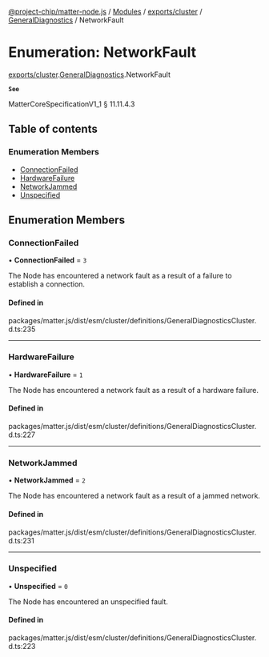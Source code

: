 [@project-chip/matter-node.js](../README.md) / [Modules](../modules.md) / [exports/cluster](../modules/exports_cluster.md) / [GeneralDiagnostics](../modules/exports_cluster.GeneralDiagnostics.md) / NetworkFault

# Enumeration: NetworkFault

[exports/cluster](../modules/exports_cluster.md).[GeneralDiagnostics](../modules/exports_cluster.GeneralDiagnostics.md).NetworkFault

**`See`**

MatterCoreSpecificationV1_1 § 11.11.4.3

## Table of contents

### Enumeration Members

- [ConnectionFailed](exports_cluster.GeneralDiagnostics.NetworkFault.md#connectionfailed)
- [HardwareFailure](exports_cluster.GeneralDiagnostics.NetworkFault.md#hardwarefailure)
- [NetworkJammed](exports_cluster.GeneralDiagnostics.NetworkFault.md#networkjammed)
- [Unspecified](exports_cluster.GeneralDiagnostics.NetworkFault.md#unspecified)

## Enumeration Members

### ConnectionFailed

• **ConnectionFailed** = ``3``

The Node has encountered a network fault as a result of a failure to establish a connection.

#### Defined in

packages/matter.js/dist/esm/cluster/definitions/GeneralDiagnosticsCluster.d.ts:235

___

### HardwareFailure

• **HardwareFailure** = ``1``

The Node has encountered a network fault as a result of a hardware failure.

#### Defined in

packages/matter.js/dist/esm/cluster/definitions/GeneralDiagnosticsCluster.d.ts:227

___

### NetworkJammed

• **NetworkJammed** = ``2``

The Node has encountered a network fault as a result of a jammed network.

#### Defined in

packages/matter.js/dist/esm/cluster/definitions/GeneralDiagnosticsCluster.d.ts:231

___

### Unspecified

• **Unspecified** = ``0``

The Node has encountered an unspecified fault.

#### Defined in

packages/matter.js/dist/esm/cluster/definitions/GeneralDiagnosticsCluster.d.ts:223
